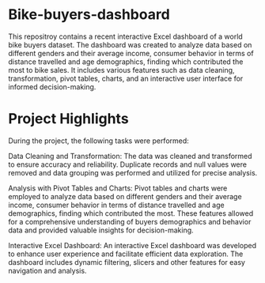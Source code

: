 # Bike-buyers-dashboard
This repositroy contains a recent interactive Excel dashboard of a world bike buyers dataset.  The dashboard was created to analyze data based on different genders and their average income, consumer behavior in terms of distance travelled and age demographics, finding which contributed the most to bike sales. It includes various features such as data cleaning, transformation, pivot tables, charts, and an interactive user interface for informed decision-making.
# Project Highlights
During the project, the following tasks were performed:

Data Cleaning and Transformation: The data was cleaned and transformed to ensure accuracy and reliability. Duplicate records and null values were removed and data grouping  was performed and utilized for precise analysis.

Analysis with Pivot Tables and Charts: Pivot tables and charts were employed to analyze data based on different genders and their average income, consumer behavior in terms of distance travelled and age demographics, finding which contributed the most. These features allowed for a comprehensive understanding of buyers demographics and behavior data and provided valuable insights for decision-making.

Interactive Excel Dashboard: An interactive Excel dashboard was developed to enhance user experience and facilitate efficient data exploration. The dashboard includes dynamic filtering, slicers and other features for easy navigation and analysis.
